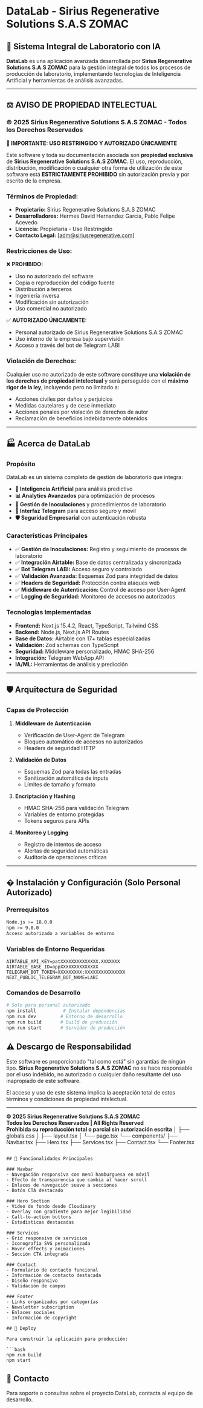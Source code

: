 # DataLab - Sirius Regenerative Solutions S.A.S ZOMAC

## 🔬 Sistema Integral de Laboratorio con IA

**DataLab** es una aplicación avanzada desarrollada por **Sirius Regenerative Solutions S.A.S ZOMAC** para la gestión integral de todos los procesos de producción de laboratorio, implementando tecnologías de Inteligencia Artificial y herramientas de análisis avanzadas.

---

## ⚖️ **AVISO DE PROPIEDAD INTELECTUAL**

### **© 2025 Sirius Regenerative Solutions S.A.S ZOMAC - Todos los Derechos Reservados**

**🚨 IMPORTANTE: USO RESTRINGIDO Y AUTORIZADO ÚNICAMENTE**

Este software y toda su documentación asociada son **propiedad exclusiva** de **Sirius Regenerative Solutions S.A.S ZOMAC**. El uso, reproducción, distribución, modificación o cualquier otra forma de utilización de este software está **ESTRICTAMENTE PROHIBIDO** sin autorización previa y por escrito de la empresa.

### **Términos de Propiedad:**

- **Propietario:** Sirius Regenerative Solutions S.A.S ZOMAC
- **Desarrolladores:** Hermes David Hernandez Garcia, Pablo Felipe Acevedo
- **Licencia:** Propietaria - Uso Restringido
- **Contacto Legal:** [adm@siriusregenerative.com]

### **Restricciones de Uso:**

❌ **PROHIBIDO:**
- Uso no autorizado del software
- Copia o reproducción del código fuente
- Distribución a terceros
- Ingeniería inversa
- Modificación sin autorización
- Uso comercial no autorizado

✅ **AUTORIZADO ÚNICAMENTE:**
- Personal autorizado de Sirius Regenerative Solutions S.A.S ZOMAC
- Uso interno de la empresa bajo supervisión
- Acceso a través del bot de Telegram LABI

### **Violación de Derechos:**

Cualquier uso no autorizado de este software constituye una **violación de los derechos de propiedad intelectual** y será perseguido con el **máximo rigor de la ley**, incluyendo pero no limitado a:

- Acciones civiles por daños y perjuicios
- Medidas cautelares y de cese inmediato
- Acciones penales por violación de derechos de autor
- Reclamación de beneficios indebidamente obtenidos

---

## 🏭 **Acerca de DataLab**

### **Propósito**
DataLab es un sistema completo de gestión de laboratorio que integra:

- **🤖 Inteligencia Artificial** para análisis predictivo
- **📊 Analytics Avanzados** para optimización de procesos
- **🔬 Gestión de Inoculaciones** y procedimientos de laboratorio
- **📱 Interfaz Telegram** para acceso seguro y móvil
- **🛡️ Seguridad Empresarial** con autenticación robusta

### **Características Principales**

- ✅ **Gestión de Inoculaciones:** Registro y seguimiento de procesos de laboratorio
- ✅ **Integración Airtable:** Base de datos centralizada y sincronizada
- ✅ **Bot Telegram LABI:** Acceso seguro y controlado
- ✅ **Validación Avanzada:** Esquemas Zod para integridad de datos
- ✅ **Headers de Seguridad:** Protección contra ataques web
- ✅ **Middleware de Autenticación:** Control de acceso por User-Agent
- ✅ **Logging de Seguridad:** Monitoreo de accesos no autorizados

### **Tecnologías Implementadas**

- **Frontend:** Next.js 15.4.2, React, TypeScript, Tailwind CSS
- **Backend:** Node.js, Next.js API Routes
- **Base de Datos:** Airtable con 17+ tablas especializadas
- **Validación:** Zod schemas con TypeScript
- **Seguridad:** Middleware personalizado, HMAC SHA-256
- **Integración:** Telegram WebApp API
- **IA/ML:** Herramientas de análisis y predicción

---

## 🛡️ **Arquitectura de Seguridad**

### **Capas de Protección**

1. **Middleware de Autenticación**
   - Verificación de User-Agent de Telegram
   - Bloqueo automático de accesos no autorizados
   - Headers de seguridad HTTP

2. **Validación de Datos**
   - Esquemas Zod para todas las entradas
   - Sanitización automática de inputs
   - Límites de tamaño y formato

3. **Encriptación y Hashing**
   - HMAC SHA-256 para validación Telegram
   - Variables de entorno protegidas
   - Tokens seguros para APIs

4. **Monitoreo y Logging**
   - Registro de intentos de acceso
   - Alertas de seguridad automáticas
   - Auditoría de operaciones críticas

---

## � **Instalación y Configuración** (Solo Personal Autorizado)

### **Prerrequisitos**

```bash
Node.js >= 18.0.0
npm >= 9.0.0
Acceso autorizado a variables de entorno
```

### **Variables de Entorno Requeridas**

```env
AIRTABLE_API_KEY=patXXXXXXXXXXXXXX.XXXXXXX
AIRTABLE_BASE_ID=appXXXXXXXXXXXXXX
TELEGRAM_BOT_TOKEN=XXXXXXXXX:XXXXXXXXXXXXXXX
NEXT_PUBLIC_TELEGRAM_BOT_NAME=LABI
```

### **Comandos de Desarrollo**

```bash
# Solo para personal autorizado
npm install          # Instalar dependencias
npm run dev         # Entorno de desarrollo
npm run build       # Build de producción
npm run start       # Servidor de producción
```
## ⚠️ **Descargo de Responsabilidad**

Este software es proporcionado "tal como está" sin garantías de ningún tipo. **Sirius Regenerative Solutions S.A.S ZOMAC** no se hace responsable por el uso indebido, no autorizado o cualquier daño resultante del uso inapropiado de este software.

El acceso y uso de este sistema implica la aceptación total de estos términos y condiciones de propiedad intelectual.

---

**© 2025 Sirius Regenerative Solutions S.A.S ZOMAC**  
**Todos los Derechos Reservados | All Rights Reserved**  
**Prohibida su reproducción total o parcial sin autorización escrita**
│   ├── globals.css
│   ├── layout.tsx
│   └── page.tsx
└── components/
    ├── Navbar.tsx
    ├── Hero.tsx
    ├── Services.tsx
    ├── Contact.tsx
    └── Footer.tsx
```

## 🎯 Funcionalidades Principales

### Navbar
- Navegación responsiva con menú hamburguesa en móvil
- Efecto de transparencia que cambia al hacer scroll
- Enlaces de navegación suave a secciones
- Botón CTA destacado

### Hero Section
- Video de fondo desde Cloudinary
- Overlay con gradiente para mejor legibilidad
- Call-to-action buttons
- Estadísticas destacadas

### Services
- Grid responsivo de servicios
- Iconografía SVG personalizada
- Hover effects y animaciones
- Sección CTA integrada

### Contact
- Formulario de contacto funcional
- Información de contacto destacada
- Diseño responsivo
- Validación de campos

### Footer
- Links organizados por categorías
- Newsletter subscription
- Enlaces sociales
- Información de copyright

## 🚀 Deploy

Para construir la aplicación para producción:

```bash
npm run build
npm start
```

## 📧 Contacto

Para soporte o consultas sobre el proyecto DataLab, contacta al equipo de desarrollo.
